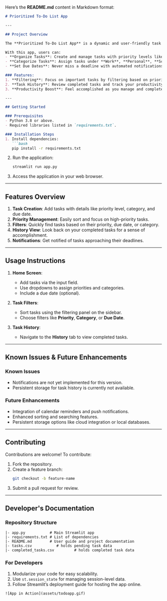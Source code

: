 Here’s the **README.md** content in Markdown format:

```markdown
# Prioritized To-Do List App

---

## Project Overview

The **Prioritized To-Do List App** is a dynamic and user-friendly task management tool designed to make life easier when juggling personal and professional responsibilities.

With this app, users can:
- **Organize Tasks**: Create and manage tasks with priority levels like **high**, **medium**, or **low**.
- **Categorize Tasks**: Assign tasks under **Work**, **Personal**, **School**, or other categories.
- **Set Due Dates**: Never miss a deadline with automated notifications for tasks nearing their due dates.

### Features:
1. **Filtering**: Focus on important tasks by filtering based on priority, due date, or category.
2. **Task History**: Review completed tasks and track your productivity over time.
3. **Productivity Boost**: Feel accomplished as you manage and complete tasks efficiently.

---

## Getting Started

### Prerequisites
- Python 3.8 or above.
- Required libraries listed in `requirements.txt`.

### Installation Steps
1. Install dependencies:
   ```bash
   pip install -r requirements.txt
   ```
2. Run the application:
   ```bash
   streamlit run app.py
   ```
3. Access the application in your web browser.

---

## Features Overview

1. **Task Creation**: Add tasks with details like priority level, category, and due date.
2. **Priority Management**: Easily sort and focus on high-priority tasks.
3. **Filters**: Quickly find tasks based on their priority, due date, or category.
4. **History View**: Look back on your completed tasks for a sense of accomplishment.
5. **Notifications**: Get notified of tasks approaching their deadlines.

---

## Usage Instructions

1. **Home Screen**:
   - Add tasks via the input field.
   - Use dropdowns to assign priorities and categories.
   - Include a due date (optional).

2. **Task Filters**:
   - Sort tasks using the filtering panel on the sidebar.
   - Choose filters like **Priority**, **Category**, or **Due Date**.

3. **Task History**:
   - Navigate to the **History** tab to view completed tasks.

---

## Known Issues & Future Enhancements

### Known Issues
- Notifications are not yet implemented for this version.
- Persistent storage for task history is currently not available.

### Future Enhancements
- Integration of calendar reminders and push notifications.
- Enhanced sorting and searching features.
- Persistent storage options like cloud integration or local databases.

---

## Contributing

Contributions are welcome! To contribute:
1. Fork the repository.
2. Create a feature branch:
   ```bash
   git checkout -b feature-name
   ```
3. Submit a pull request for review.

---

## Developer's Documentation

### Repository Structure
```
|- app.py           # Main Streamlit app
|- requirements.txt # List of dependencies
|- README.md        # User guide and project documentation
|- tasks.csv           # holds pending task data
|- completed_tasks.csv         # holds completed task data
```

### For Developers
1. Modularize your code for easy scalability.
2. Use `st.session_state` for managing session-level data.
3. Follow Streamlit’s deployment guide for hosting the app online.
```
![App in Action](assets/todoapp.gif)

